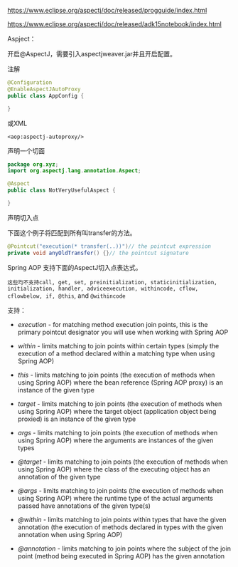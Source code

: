 https://www.eclipse.org/aspectj/doc/released/progguide/index.html

https://www.eclipse.org/aspectj/doc/released/adk15notebook/index.html



Aspject：

开启@AspectJ，需要引入aspectjweaver.jar并且开启配置。

注解

```java
@Configuration
@EnableAspectJAutoProxy
public class AppConfig {

}
```

或XML

```
<aop:aspectj-autoproxy/>
```

声明一个切面

```java
package org.xyz;
import org.aspectj.lang.annotation.Aspect;

@Aspect
public class NotVeryUsefulAspect {

}
```

声明切入点

下面这个例子将匹配到所有叫transfer的方法。

```java
@Pointcut("execution(* transfer(..))")// the pointcut expression
private void anyOldTransfer() {}// the pointcut signature
```



Spring AOP 支持下面的AspectJ切入点表达式。

`这些均不支持call, get, set, preinitialization, staticinitialization, initialization, handler, adviceexecution, withincode, cflow, cflowbelow, if, @this`, and `@withincode`

支持：

* _execution_ - for matching method execution join points, this is the primary pointcut designator you will use when working with Spring AOP

* _within_ - limits matching to join points within certain types \(simply the execution of a method declared within a matching type when using Spring AOP\)

* _this_ - limits matching to join points \(the execution of methods when using Spring AOP\) where the bean reference \(Spring AOP proxy\) is an instance of the given type

* _target_ - limits matching to join points \(the execution of methods when using Spring AOP\) where the target object \(application object being proxied\) is an instance of the given type

* _args_ - limits matching to join points \(the execution of methods when using Spring AOP\) where the arguments are instances of the given types

* _@target_ - limits matching to join points \(the execution of methods when using Spring AOP\) where the class of the executing object has an annotation of the given type

* _@args_ - limits matching to join points \(the execution of methods when using Spring AOP\) where the runtime type of the actual arguments passed have annotations of the given type\(s\)

* _@within_ - limits matching to join points within types that have the given annotation \(the execution of methods declared in types with the given annotation when using Spring AOP\)

* _@annotation_ - limits matching to join points where the subject of the join point \(method being executed in Spring AOP\) has the given annotation



